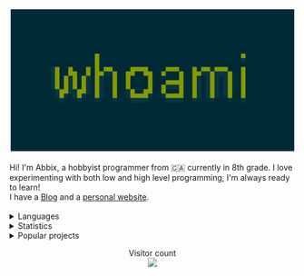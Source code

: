<center><img src="whoami.png" width="500"></center>
<br/>
Hi! I'm Abbix, a hobbyist programmer from 🇨🇦 currently in 8th grade. I love experimenting with both low and high level programming, I'm always ready to learn!
<br/>
I have a <a href="https://blog.abbix.me">Blog</a> and a <a href="https://abbix.me">personal website</a>.
<br/>
<br/>
<details>
      <summary> Languages </summary>
<center><img src="langs.png" width="500"></center>
      <br/>
Here are the languages I know/am learning:
<br>
- C/C++
<br>
- Python
<br>
- Scheme
<br>
- A bit of lua 
<br>
- A bit of go
<br>
- Common Lisp
<br> 
- Basics of x86 assembly
<br />
<br />
</details>
<details>
      <summary> Statistics </summary>
<center><img src="stats.png" width="500"></center>
<br/>
<br/>
  <img align="center" src="https://github-readme-stats.vercel.app/api?username=Abb1x&show_icons=true&include_all_commits=true&theme=dracula" alt="Abb1x's github stats" />
      <br />
  <img align="center" src="https://github-readme-stats.vercel.app/api/top-langs/?username=Abb1x&layout=compact&theme=dracula" />
  </details>
  <details>
      <summary>Popular projects</summary>
  <a href="https://github.com/Abb1x/Tux">
  <img align="center" src="https://github-readme-stats.vercel.app/api/pin/?username=Abb1x&repo=Tux&theme=dracula" /> 
  </a>
  <br />
   <a href="https://github.com/Abb1x/emerald">
  <img align="center" src="https://github-readme-stats.vercel.app/api/pin/?username=Abb1x&repo=emerald&theme=dracula" /> 
  </a>
  </details>
  <p align="center"> 
  Visitor count<br>
  <img src="https://profile-counter.glitch.me/Abb1x/count.svg" />
</p>

